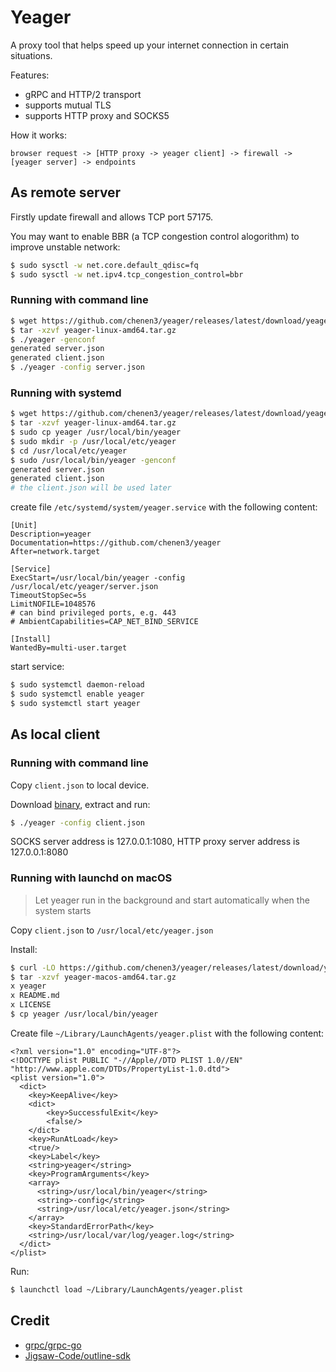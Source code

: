 # Yeager

A proxy tool that helps speed up your internet connection in certain situations.

Features:
- gRPC and HTTP/2 transport
- supports mutual TLS
- supports HTTP proxy and SOCKS5

How it works:

```
browser request -> [HTTP proxy -> yeager client] -> firewall -> [yeager server] -> endpoints
```

## As remote server
Firstly update firewall and allows TCP port 57175.

You may want to enable BBR (a TCP congestion control alogorithm) to improve unstable network:
```sh
$ sudo sysctl -w net.core.default_qdisc=fq
$ sudo sysctl -w net.ipv4.tcp_congestion_control=bbr
```

### Running with command line
```sh
$ wget https://github.com/chenen3/yeager/releases/latest/download/yeager-linux-amd64.tar.gz
$ tar -xzvf yeager-linux-amd64.tar.gz 
$ ./yeager -genconf
generated server.json
generated client.json
$ ./yeager -config server.json
```

### Running with systemd
```sh
$ wget https://github.com/chenen3/yeager/releases/latest/download/yeager-linux-amd64.tar.gz
$ tar -xzvf yeager-linux-amd64.tar.gz 
$ sudo cp yeager /usr/local/bin/yeager
$ sudo mkdir -p /usr/local/etc/yeager
$ cd /usr/local/etc/yeager
$ sudo /usr/local/bin/yeager -genconf
generated server.json
generated client.json
# the client.json will be used later
```

create file `/etc/systemd/system/yeager.service` with the following content:
```
[Unit]
Description=yeager
Documentation=https://github.com/chenen3/yeager
After=network.target

[Service]
ExecStart=/usr/local/bin/yeager -config /usr/local/etc/yeager/server.json
TimeoutStopSec=5s
LimitNOFILE=1048576
# can bind privileged ports, e.g. 443
# AmbientCapabilities=CAP_NET_BIND_SERVICE

[Install]
WantedBy=multi-user.target
```

start service:
```sh
$ sudo systemctl daemon-reload
$ sudo systemctl enable yeager
$ sudo systemctl start yeager
```

## As local client

### Running with command line

Copy `client.json` to local device.

Download [binary](https://github.com/chenen3/yeager/releases/latest), extract and run:
```sh
$ ./yeager -config client.json
```

SOCKS server address is 127.0.0.1:1080, HTTP proxy server address is 127.0.0.1:8080

### Running with launchd on macOS
> Let yeager run in the background and start automatically when the system starts

Copy `client.json` to `/usr/local/etc/yeager.json`

Install:
```sh
$ curl -LO https://github.com/chenen3/yeager/releases/latest/download/yeager-macos-amd64.tar.gz
$ tar -xzvf yeager-macos-amd64.tar.gz
x yeager
x README.md
x LICENSE
$ cp yeager /usr/local/bin/yeager
``` 

Create file `~/Library/LaunchAgents/yeager.plist` with the following content:
```
<?xml version="1.0" encoding="UTF-8"?>
<!DOCTYPE plist PUBLIC "-//Apple//DTD PLIST 1.0//EN" "http://www.apple.com/DTDs/PropertyList-1.0.dtd">
<plist version="1.0">
  <dict>
    <key>KeepAlive</key>
    <dict>
        <key>SuccessfulExit</key>
        <false/>
    </dict>
    <key>RunAtLoad</key>
    <true/>
    <key>Label</key>
    <string>yeager</string>
    <key>ProgramArguments</key>
    <array>
      <string>/usr/local/bin/yeager</string>
      <string>-config</string>
      <string>/usr/local/etc/yeager.json</string>
    </array>
    <key>StandardErrorPath</key>
    <string>/usr/local/var/log/yeager.log</string>
  </dict>
</plist>
```

Run:
```sh
$ launchctl load ~/Library/LaunchAgents/yeager.plist
```

## Credit

- [grpc/grpc-go](https://github.com/grpc/grpc-go)
- [Jigsaw-Code/outline-sdk](https://github.com/Jigsaw-Code/outline-sdk)
